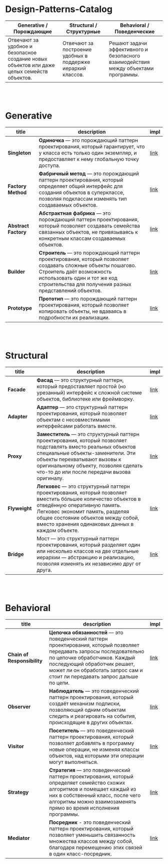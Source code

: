 # Design-Patterns-Catalog

| **Generative** / Порождающие | **Structural** / Структурные | **Behavioral** / Поведенческие | 
| --- | --- | --- |
| Отвечают за удобное и безопасное создание новых объектов или даже целых семейств объектов. | Отвечают за построение удобных в поддержке иерархий классов. | Решают задачи эффективного и безопасного взаимодействия между объектами программы. | 

<br> </br>

# Generative

| title | description | impl | 
| --- | --- | --- |
| **Singleton** | **Одиночка** — это порождающий паттерн проектирования, который гарантирует, что у класса есть только один экземпляр, и предоставляет к нему глобальную точку доступа. | [link](https://github.com/egorskikh/Design-Patterns-Catalog/blob/main/Generative/Singleton.playground/Contents.swift) | 
| **Factory Method** | **Фабричный метод** — это порождающий паттерн проектирования, который определяет общий интерфейс для создания объектов в суперклассе, позволяя подклассам изменять тип создаваемых объектов. | [link](https://github.com/egorskikh/Design-Patterns-Catalog/blob/main/Generative/FactoryMethod.playground/Contents.swift) | 
| **Abstract Factory** | **Абстрактная фабрика** — это порождающий паттерн проектирования, который позволяет создавать семейства связанных объектов, не привязываясь к конкретным классам создаваемых объектов. | [link](https://github.com/egorskikh/Design-Patterns-Catalog/blob/main/Generative/AbstractFactory.playground/Contents.swift) | 
| **Builder** | **Строитель** — это порождающий паттерн проектирования, который позволяет создавать сложные объекты пошагово. Строитель даёт возможность использовать один и тот же код строительства для получения разных представлений объектов. | [link](https://github.com/egorskikh/Design-Patterns-Catalog/blob/main/Generative/Builder.playground/Contents.swift) | 
| **Prototype** | **Прототип** — это порождающий паттерн проектирования, который позволяет копировать объекты, не вдаваясь в подробности их реализации.| [link](https://github.com/egorskikh/Design-Patterns-Catalog/blob/main/Generative/Prototype.playground/Contents.swift) | 

<br> </br>

# Structural

| title | description | impl | 
| --- | --- | --- |
| **Facade** | **Фасад** — это структурный паттерн, который предоставляет простой (но урезанный) интерфейс к сложной системе объектов, библиотеке или фреймворку. | [link](https://github.com/egorskikh/Design-Patterns-Catalog/blob/main/Structural/Facade/Facede.playground/Contents.swift) | 
| **Adapter** | **Адаптер** — это структурный паттерн проектирования, который позволяет объектам с несовместимыми интерфейсами работать вместе. | [link](https://github.com/egorskikh/Design-Patterns-Catalog/blob/main/Structural/Adapter.playground/Contents.swift) | 
| **Proxy** | **Заместитель** — это структурный паттерн проектирования, который позволяет подставлять вместо реальных объектов специальные объекты-заменители. Эти объекты перехватывают вызовы к оригинальному объекту, позволяя сделать что-то до или после передачи вызова оригиналу. | [link](https://github.com/egorskikh/Design-Patterns-Catalog/blob/main/Structural/Proxy.playground/Contents.swift) |
| **Flyweight** | **Легковес** — это структурный паттерн проектирования, который позволяет вместить бóльшее количество объектов в отведённую оперативную память. Легковес экономит память, разделяя общее состояние объектов между собой, вместо хранения одинаковых данных в каждом объекте. | [link](https://github.com/egorskikh/Design-Patterns-Catalog/blob/main/Structural/Flyweight.playground/Contents.swift) |
| **Bridge** | Мост — это структурный паттерн проектирования, который разделяет один или несколько классов на две отдельные иерархии — абстракцию и реализацию, позволяя изменять их независимо друг от друга.| [link](https://github.com/egorskikh/Design-Patterns-Catalog/blob/main/Structural/Bridge.playground/Contents.swift) |



<br> </br>

# Behavioral

| title | description | impl | 
| --- | --- | --- |
| **Chain of Responsibility** | **Цепочка обязанностей** —  это поведенческий паттерн проектирования, который позволяет передавать запросы последовательно по цепочке обработчиков. Каждый последующий обработчик решает, может ли он обработать запрос сам и стоит ли передавать запрос дальше по цепи. | [link](https://github.com/egorskikh/Design-Patterns-Catalog/blob/main/Behavioral/ChainOfResponsibility.playground/Contents.swift) | 
| **Observer** | **Наблюдатель** — это поведенческий паттерн проектирования, который создаёт механизм подписки, позволяющий одним объектам следить и реагировать на события, происходящие в других объектах. | [link](https://github.com/egorskikh/Design-Patterns-Catalog/blob/main/Behavioral/Observer.playground/Contents.swift) | 
| **Visitor** | **Посетитель** — это поведенческий паттерн проектирования, который позволяет добавлять в программу новые операции, не изменяя классы объектов, над которыми эти операции могут выполняться. | [link](https://github.com/egorskikh/Design-Patterns-Catalog/blob/main/Behavioral/Visitor.playground/Contents.swift) | 
| **Strategy** | **Стратегия** — это поведенческий паттерн проектирования, который определяет семейство схожих алгоритмов и помещает каждый из них в собственный класс, после чего алгоритмы можно взаимозаменять прямо во время исполнения программы. | [link](https://github.com/yegorskikh/Design-Patterns-Catalog/blob/main/Behavioral/Strategy.playground/Contents.swift) | 
| **Mediator** | **Посредник** - это поведенческий паттерн проектирования, который позволяет уменьшить связанность множества классов между собой, благодаря перемещению этих связей в один класс-посредник. | [link]() | 
